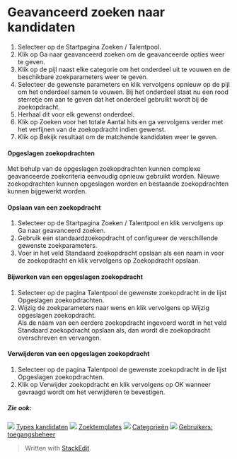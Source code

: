 # Geavanceerd zoeken naar kandidaten

1.  Selecteer op de  Startpagina  Zoeken / Talentpool.
2.  Klik op  Ga naar geavanceerd zoeken  om de geavanceerde opties weer te geven.
3.  Klik op de pijl naast elke categorie om het onderdeel uit te vouwen en de beschikbare zoekparameters weer te geven.
4.  Selecteer de gewenste parameters en klik vervolgens opnieuw op de pijl om het onderdeel samen te vouwen. Bij het onderdeel staat nu een rood sterretje om aan te geven dat het onderdeel gebruikt wordt bij de zoekopdracht.
5.  Herhaal dit voor elk gewenst onderdeel.
6.  Klik op  Zoeken  voor het totale  Aantal hits  en ga vervolgens verder met het verfijnen van de zoekopdracht indien gewenst.
7.  Klik op  Bekijk resultaat  om de matchende kandidaten weer te geven.

#### Opgeslagen zoekopdrachten

Met behulp van de opgeslagen zoekopdrachten kunnen complexe geavanceerde zoekcriteria eenvoudig opnieuw gebruikt worden. Nieuwe zoekopdrachten kunnen opgeslagen worden en bestaande zoekopdrachten kunnen bijgewerkt worden.

#### Opslaan van een zoekopdracht

1.  Selecteer op de  Startpagina  Zoeken / Talentpool  en klik vervolgens op  Ga naar geavanceerd zoeken.
2.  Gebruik een standaardzoekopdracht of configureer de verschillende gewenste zoekparameters.
3.  Voer in het veld  Standaard zoekopdracht opslaan als  een naam in voor de zoekopdracht en klik vervolgens op  Zoekopdracht opslaan.

#### Bijwerken van een opgeslagen zoekopdracht

1.  Selecteer op de pagina  Talentpool  de gewenste zoekopdracht in de lijst  Opgeslagen zoekopdrachten.
2.  Wijzig de zoekparameters naar wens en klik vervolgens op  Wijzig opgeslagen zoekopdracht.  
    Als de naam van een eerdere zoekopdracht ingevoerd wordt in het veld  Standaard zoekopdracht opslaan als, dan wordt die zoekopdracht overschreven en vervangen.

#### Verwijderen van een opgeslagen zoekopdracht

1.  Selecteer op de pagina  Talentpool  de gewenste zoekopdracht in de lijst  Opgeslagen zoekopdrachten.
2.  Klik op  Verwijder zoekopdracht  en klik vervolgens op  OK  wanneer gevraagd wordt om het verwijderen te bevestigen.

##### Zie ook:

![](../Resources/Images/icon-document-link.png)  [Types kandidaten](candidate_types.htm)
![](../Resources/Images/icon-document-link.png)  [Zoektemplates](search_templates.htm)
![](../Resources/Images/icon-document-link.png)  [Categorieën](job_categories.htm)
![](../Resources/Images/icon-document-link.png)  [Gebruikers: toegangsbeheer](users_access_controls.htm)


> Written with [StackEdit](https://stackedit.io/).
<!--stackedit_data:
eyJoaXN0b3J5IjpbMTA3MDA5MTc5Nl19
-->